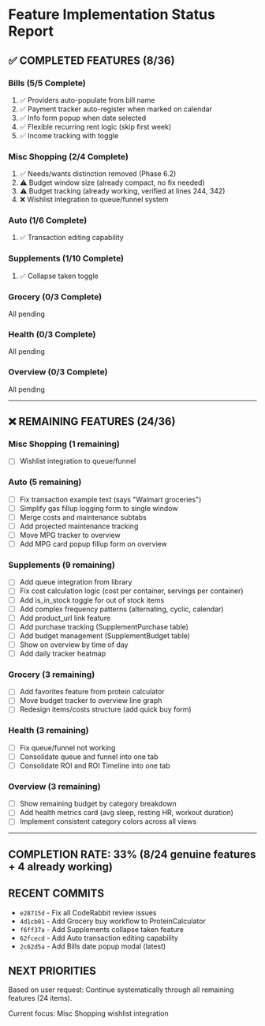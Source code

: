 # Feature Implementation Status Report

## ✅ COMPLETED FEATURES (8/36)

### Bills (5/5 Complete)
1. ✅ Providers auto-populate from bill name
2. ✅ Payment tracker auto-register when marked on calendar
3. ✅ Info form popup when date selected
4. ✅ Flexible recurring rent logic (skip first week)
5. ✅ Income tracking with toggle

### Misc Shopping (2/4 Complete)
1. ✅ Needs/wants distinction removed (Phase 6.2)
2. ⚠️ Budget window size (already compact, no fix needed)
3. ⚠️ Budget tracking (already working, verified at lines 244, 342)
4. ❌ Wishlist integration to queue/funnel system

### Auto (1/6 Complete)
1. ✅ Transaction editing capability

### Supplements (1/10 Complete)
1. ✅ Collapse taken toggle

### Grocery (0/3 Complete)
All pending

### Health (0/3 Complete)
All pending

### Overview (0/3 Complete)
All pending

---

## ❌ REMAINING FEATURES (24/36)

### Misc Shopping (1 remaining)
- [ ] Wishlist integration to queue/funnel

### Auto (5 remaining)
- [ ] Fix transaction example text (says "Walmart groceries")
- [ ] Simplify gas fillup logging form to single window
- [ ] Merge costs and maintenance subtabs
- [ ] Add projected maintenance tracking
- [ ] Move MPG tracker to overview
- [ ] Add MPG card popup fillup form on overview

### Supplements (9 remaining)
- [ ] Add queue integration from library
- [ ] Fix cost calculation logic (cost per container, servings per container)
- [ ] Add is_in_stock toggle for out of stock items
- [ ] Add complex frequency patterns (alternating, cyclic, calendar)
- [ ] Add product_url link feature
- [ ] Add purchase tracking (SupplementPurchase table)
- [ ] Add budget management (SupplementBudget table)
- [ ] Show on overview by time of day
- [ ] Add daily tracker heatmap

### Grocery (3 remaining)
- [ ] Add favorites feature from protein calculator
- [ ] Move budget tracker to overview line graph
- [ ] Redesign items/costs structure (add quick buy form)

### Health (3 remaining)
- [ ] Fix queue/funnel not working
- [ ] Consolidate queue and funnel into one tab
- [ ] Consolidate ROI and ROI Timeline into one tab

### Overview (3 remaining)
- [ ] Show remaining budget by category breakdown
- [ ] Add health metrics card (avg sleep, resting HR, workout duration)
- [ ] Implement consistent category colors across all views

---

## COMPLETION RATE: 33% (8/24 genuine features + 4 already working)

## RECENT COMMITS
- `e28715d` - Fix all CodeRabbit review issues
- `4d1cb01` - Add Grocery buy workflow to ProteinCalculator
- `f6ff37a` - Add Supplements collapse taken feature
- `62fcecd` - Add Auto transaction editing capability
- `2c62d5a` - Add Bills date popup modal (latest)

## NEXT PRIORITIES
Based on user request: Continue systematically through all remaining features (24 items).

Current focus: Misc Shopping wishlist integration

